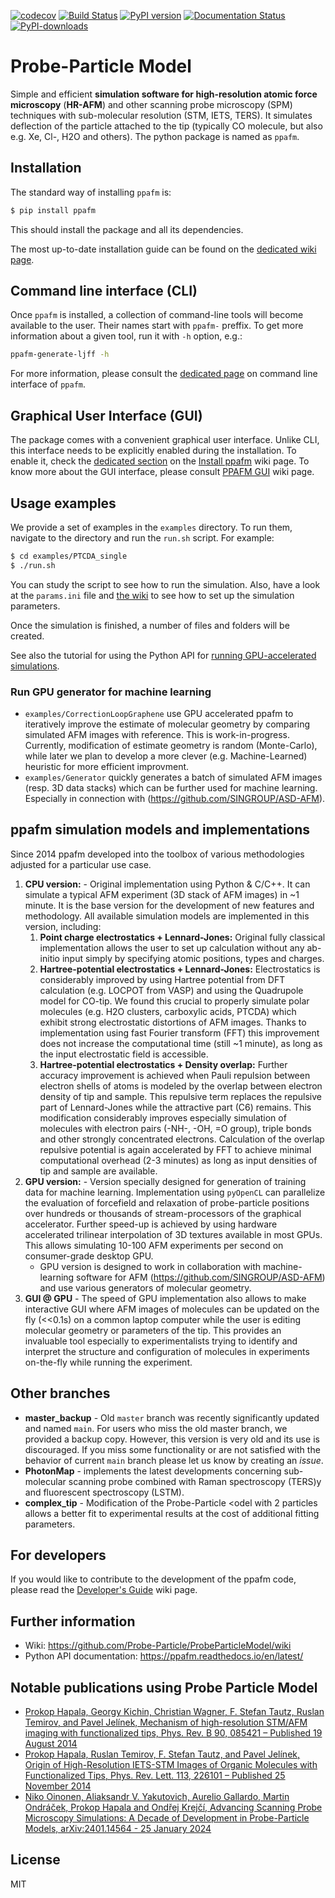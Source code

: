 [![codecov](https://codecov.io/gh/Probe-Particle/ppafm/graph/badge.svg?token=bsFIxZhLJd)](https://codecov.io/gh/Probe-Particle/ppafm)
[![Build Status](https://github.com/Probe-Particle/ppafm/actions/workflows/ci.yml/badge.svg)](https://github.com/Probe-Particle/ppafm/actions)
[![PyPI version](https://badge.fury.io/py/ppafm.svg)](https://badge.fury.io/py/ppafm)
[![Documentation Status](https://readthedocs.org/projects/ppafm/badge/?version=latest)](https://ppafm.readthedocs.io/en/latest/?badge=latest)
[![PyPI-downloads](https://img.shields.io/pypi/dm/ppafm.svg?style=flat)](https://pypistats.org/packages/ppafm)


# Probe-Particle Model

Simple and efficient **simulation software for high-resolution atomic force microscopy** (**HR-AFM**) and other scanning probe microscopy (SPM) techniques with sub-molecular resolution (STM, IETS, TERS).
It simulates deflection of the particle attached to the tip (typically CO molecule, but also e.g. Xe, Cl-, H2O and others).
The python package is named as `ppafm`.

## Installation

The standard way of installing `ppafm` is:

```bash
$ pip install ppafm
```

This should install the package and all its dependencies.

The most up-to-date installation guide can be found on the [dedicated wiki page](https://github.com/Probe-Particle/ppafm/wiki/Install-ppafm).

## Command line interface (CLI)

Once `ppafm` is installed, a collection of command-line tools will become available to the user.
Their names start with `ppafm-` preffix.
To get more information about a given tool, run it with `-h` option, e.g.:

```bash
ppafm-generate-ljff -h
```

For more information, please consult the [dedicated page](https://github.com/Probe-Particle/ppafm/wiki/Command-line-interface) on command line interface of `ppafm`.

## Graphical User Interface (GUI)
The package comes with a convenient graphical user interface.
Unlike CLI, this interface needs to be explicitly enabled during the installation.
To enable it, check the [dedicated section](https://github.com/Probe-Particle/ppafm/wiki/Install-ppafm#enable-gpugui-support) on the [Install ppafm](https://github.com/Probe-Particle/ppafm/wiki/Install-ppafm#enable-gpugui-support) wiki page.
To know more about the GUI interface, please consult [PPAFM GUI](https://github.com/Probe-Particle/ppafm/wiki/PPAFM-GUI) wiki page.

## Usage examples

We provide a set of examples in the `examples` directory.
To run them, navigate to the directory and run the `run.sh` script.
For example:

```bash
$ cd examples/PTCDA_single
$ ./run.sh
```

You can study the script to see how to run the simulation.
Also, have a look at the `params.ini` file and [the wiki](https://github.com/Probe-Particle/ppafm/wiki/Params) to see how to set up the simulation parameters.

Once the simulation is finished, a number of files and folders will be created.

See also the tutorial for using the Python API for [running GPU-accelerated simulations](https://ppafm.readthedocs.io/en/latest/tutorials/afmulator-tutorial.html).

### Run GPU generator for machine learning

* `examples/CorrectionLoopGraphene` use GPU accelerated ppafm to iteratively improve the estimate of molecular geometry by comparing simulated AFM images with reference. This is work-in-progress. Currently, modification of estimate geometry is random (Monte-Carlo), while later we plan to develop a more clever (e.g. Machine-Learned) heuristic for more efficient improvment.
* `examples/Generator` quickly generates a batch of simulated AFM images (resp. 3D data stacks) which can be further used for machine learning. Especially in connection with (https://github.com/SINGROUP/ASD-AFM).

## ppafm simulation models and implementations

Since 2014 ppafm developed into the toolbox of various methodologies adjusted for a particular use case.

1. **CPU version:** - Original implementation using Python & C/C++. It can simulate a typical AFM experiment (3D stack of AFM images) in ~1 minute. It is the base version for the development of new features and methodology. All available simulation models are implemented in this version, including:
   1. **Point charge electrostatics + Lennard-Jones:** Original fully classical implementation allows the user to set up calculation without any ab-initio input simply by specifying atomic positions, types and charges.
   2. **Hartree-potential electrostatics + Lennard-Jones:** Electrostatics is considerably improved by using Hartree potential from DFT calculation (e.g. LOCPOT from VASP) and using the Quadrupole model for CO-tip. We found this crucial to properly simulate polar molecules (e.g. H2O clusters, carboxylic acids, PTCDA) which exhibit strong electrostatic distortions of AFM images. Thanks to implementation using fast Fourier transform (FFT) this improvement does not increase the computational time (still ~1 minute), as long as the input electrostatic field is accessible.
   3. **Hartree-potential electrostatics + Density overlap:** Further accuracy improvement is achieved when Pauli repulsion between electron shells of atoms is modeled by the overlap between electron density of tip and sample. This repulsive term replaces the repulsive part of Lennard-Jones while the attractive part (C6) remains. This modification considerably improves especially simulation of molecules with electron pairs (-NH-, -OH, =O group), triple bonds and other strongly concentrated electrons. Calculation of the overlap repulsive potential is again accelerated by FFT to achieve minimal computational overhead (2-3 minutes) as long as input densities of tip and sample are available.
2. **GPU version:** - Version specially designed for generation of training data for machine learning. Implementation using `pyOpenCL` can parallelize the evaluation of forcefield and relaxation of probe-particle positions over hundreds or thousands of stream-processors of the graphical accelerator. Further speed-up is achieved by using hardware accelerated trilinear interpolation of 3D textures available in most GPUs. This allows simulating 10-100 AFM experiments per second on consumer-grade desktop GPU.
   * GPU version is designed to work in collaboration with machine-learning software for AFM (https://github.com/SINGROUP/ASD-AFM) and use various generators of molecular geometry.
3. **GUI @ GPU** - The speed of GPU implementation also allows to make interactive GUI where AFM images of molecules can be updated on the fly (<<0.1s) on a common laptop computer while the user is editing molecular geometry or parameters of the tip. This provides an invaluable tool especially to experimentalists trying to identify and interpret the structure and configuration of molecules in experiments on-the-fly while running the experiment.

## Other branches

* **master_backup** - Old `master` branch was recently significantly updated and named `main`. For users who miss the old master branch, we provided a backup copy. However, this version is very old and its use is discouraged. If you miss some functionality or are not satisfied with the behavior of current `main` branch please let us know by creating an *issue*.
* **PhotonMap** - implements the latest developments concerning sub-molecular scanning probe combined with Raman spectroscopy (TERS)y and fluorescent spectroscopy (LSTM).
* **complex_tip** - Modification of the Probe-Particle <odel with 2 particles allows a better fit to experimental results at the cost of additional fitting parameters.


## For developers

If you would like to contribute to the development of the ppafm code, please read the [Developer's Guide](https://github.com/Probe-Particle/ppafm/wiki/For-Developers) wiki page.

## Further information
- Wiki: https://github.com/Probe-Particle/ProbeParticleModel/wiki
- Python API documentation: https://ppafm.readthedocs.io/en/latest/

## Notable publications using Probe Particle Model

* [Prokop Hapala, Georgy Kichin, Christian Wagner, F. Stefan Tautz, Ruslan Temirov, and Pavel Jelínek, Mechanism of high-resolution STM/AFM imaging with functionalized tips, Phys. Rev. B 90, 085421 – Published 19 August 2014](http://journals.aps.org/prb/abstract/10.1103/PhysRevB.90.085421)
* [Prokop Hapala, Ruslan Temirov, F. Stefan Tautz, and Pavel Jelínek, Origin of High-Resolution IETS-STM Images of Organic Molecules with Functionalized Tips, Phys. Rev. Lett. 113, 226101 – Published 25 November 2014](http://journals.aps.org/prl/abstract/10.1103/PhysRevLett.113.226101)
* [Niko Oinonen, Aliaksandr V. Yakutovich, Aurelio Gallardo, Martin Ondráček, Prokop Hapala and Ondřej Krejčí, Advancing Scanning Probe Microscopy Simulations: A Decade of Development in Probe-Particle Models, arXiv:2401.14564 - 25 January 2024](https://arxiv.org/pdf/2401.14564.pdf)

## License
MIT
